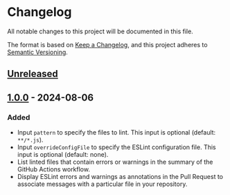 # Changelog

All notable changes to this project will be documented in this file.

The format is based on [Keep a Changelog](https://keepachangelog.com/en/1.1.0/), and this project adheres to [Semantic Versioning](https://semver.org/spec/v2.0.0.html).

## [Unreleased]

## [1.0.0] - 2024-08-06

### Added

- Input `pattern` to specify the files to lint. This input is optional (default: `**/*.js`).
- Input `overrideConfigFile` to specify the ESLint configuration file. This input is optional (default: none).
- List linted files that contain errors or warnings in the summary of the GitHub Actions workflow.
- Display ESLint errors and warnings as annotations in the Pull Request to associate messages with a particular file in your repository.


[unreleased]: https://github.com/jrcligny/run-eslint-action/compare/v1.0.0...HEAD
[1.0.0]: https://github.com/jrcligny/run-eslint-action/releases/tag/v1.0.0
